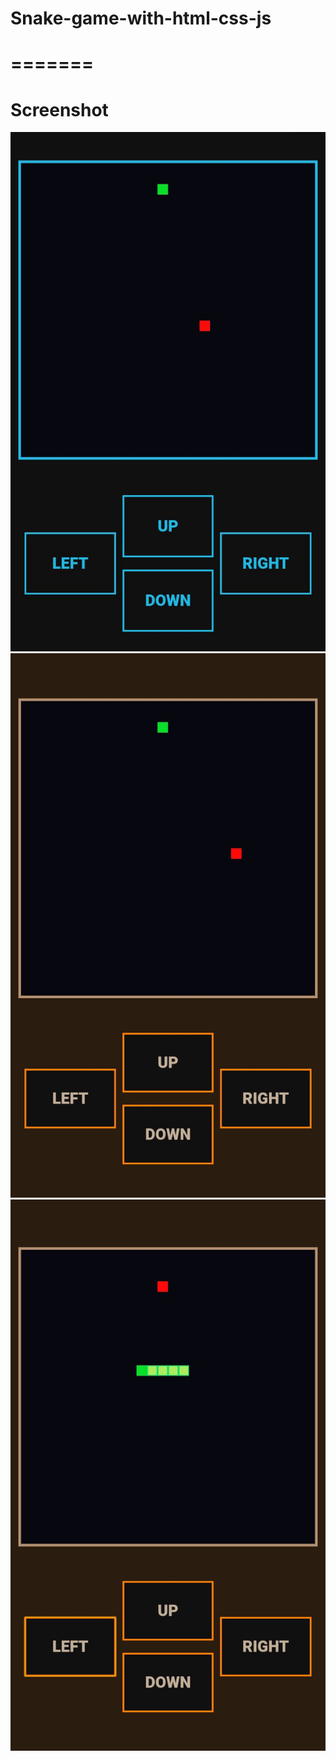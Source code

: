 # Snake-game-with-html-css-js
=======
=======
# <b>Screenshot</b>
<img src="multimedia/image/screenshot-01.jpg" alt="screenshot 01">
<img src="multimedia/image/screenshot-02.jpg" alt="screenshot 02">
<img src="multimedia/image/screenshot-03.jpg" alt="screenshot 03">

